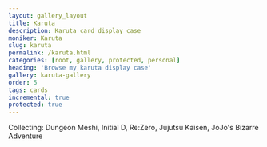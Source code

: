 ```yaml
---
layout: gallery_layout
title: Karuta
description: Karuta card display case
moniker: Karuta
slug: karuta
permalink: /karuta.html
categories: [root, gallery, protected, personal]
heading: 'Browse my karuta display case'
gallery: karuta-gallery
order: 5
tags: cards
incremental: true
protected: true
---
```


<!-- # Karuta page -->
<!-- pagination: true -->

Collecting: Dungeon Meshi, Initial D, Re:Zero, Jujutsu Kaisen, JoJo's Bizarre Adventure
